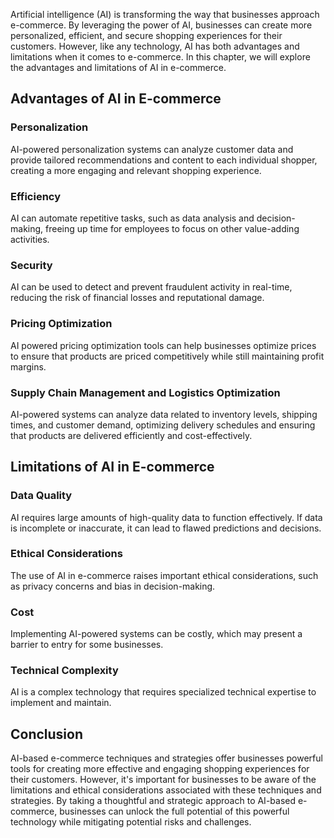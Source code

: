 
Artificial intelligence (AI) is transforming the way that businesses approach e-commerce. By leveraging the power of AI, businesses can create more personalized, efficient, and secure shopping experiences for their customers. However, like any technology, AI has both advantages and limitations when it comes to e-commerce. In this chapter, we will explore the advantages and limitations of AI in e-commerce.

Advantages of AI in E-commerce
------------------------------

### Personalization

AI-powered personalization systems can analyze customer data and provide tailored recommendations and content to each individual shopper, creating a more engaging and relevant shopping experience.

### Efficiency

AI can automate repetitive tasks, such as data analysis and decision-making, freeing up time for employees to focus on other value-adding activities.

### Security

AI can be used to detect and prevent fraudulent activity in real-time, reducing the risk of financial losses and reputational damage.

### Pricing Optimization

AI powered pricing optimization tools can help businesses optimize prices to ensure that products are priced competitively while still maintaining profit margins.

### Supply Chain Management and Logistics Optimization

AI-powered systems can analyze data related to inventory levels, shipping times, and customer demand, optimizing delivery schedules and ensuring that products are delivered efficiently and cost-effectively.

Limitations of AI in E-commerce
-------------------------------

### Data Quality

AI requires large amounts of high-quality data to function effectively. If data is incomplete or inaccurate, it can lead to flawed predictions and decisions.

### Ethical Considerations

The use of AI in e-commerce raises important ethical considerations, such as privacy concerns and bias in decision-making.

### Cost

Implementing AI-powered systems can be costly, which may present a barrier to entry for some businesses.

### Technical Complexity

AI is a complex technology that requires specialized technical expertise to implement and maintain.

Conclusion
----------

AI-based e-commerce techniques and strategies offer businesses powerful tools for creating more effective and engaging shopping experiences for their customers. However, it's important for businesses to be aware of the limitations and ethical considerations associated with these techniques and strategies. By taking a thoughtful and strategic approach to AI-based e-commerce, businesses can unlock the full potential of this powerful technology while mitigating potential risks and challenges.
